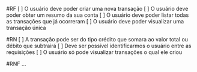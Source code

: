 #RF
[ ] O usuário deve poder criar uma nova transação
[ ] O usuário deve poder obter um resumo da sua conta
[ ] O usuário deve poder listar todas as transações que já ocorreram
[ ] O usuário deve poder visualizar uma transação única

#RN
[ ] A transação pode ser do tipo crédito que somara ao valor total ou débito que subtrairá
[ ] Deve ser possível identificarmos o usuário entre as requisições
[ ] O usuário só pode visualizar transações o qual ele criou

#RNF
...